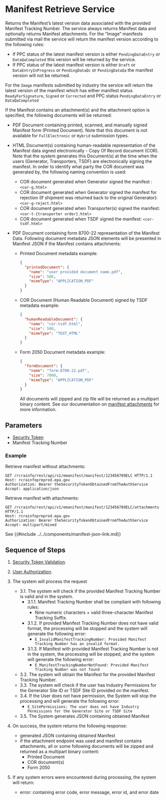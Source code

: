 # Manifest Retrieve Service

Returns the Manifest’s latest version data associated with the provided Manifest Tracking Number. The service always
returns Manifest data and optionally returns Manifest attachments. For the “Image” manifests submitted via mail the
service will return the manifest version according to the following rules:

- If PPC status of the latest manifest version is either `PendingDataEntry` or `DataQaCompleted` this version will be
  returned by the service.
- If PPC status of the latest manifest version is either `Draft` or `DataEntryInProgress` or `PendingDataQc`
  or `PendingDataQa` the manifest version will not be returned.

For the `Image` manifests submitted by industry the service will return the latest version of the manifest which has
either manifest status `ReadyForSignature`, `Signed` or `Corrected` and PPC status `PendingDataEntry`
or `DataQaCompleted`

If the Manifest contains an attachment(s) and the attachment option is specified, the following documents will be
returned:

- PDF Document containing printed, scanned, and manually signed Manifest form (Printed Document). Note that this
  document is not available for `FullElectronic` or `Hybrid` submission types.

- HTML Document(s) containing human-readable representation of the Manifest data signed electronically - Copy Of Record
  document (COR). Note that the system generates this Document(s) at the time when the users (Generator, Transporters,
  TSDF) are electronically signing the manifest. In order to identify what party the COR document was generated by, the
  following naming convention is used:

  - COR document generated when Generator signed the manifest : `<cor-g.html>`
  - COR document generated when Generator signed the manifest for rejection (If shipment was returned back to the
    original Generator): `<cor-g-reject.html>`
  - COR document generated when Transporter(s) signed the manifest: `<cor-t-{transporter order}.html>`
  - COR document generated when TSDF signed the manifest: `<cor-tsdf.html>`

- PDF Document containing form 8700-22 representation of the Manifest Data. Following document metadata JSON elements
  will be presented in Manifest JSON if the Manifest
  contains attachments:

  - Printed Document metadata example:
    ```json
    {
      "printedDocument": {
        "name": "user provided document name.pdf",
        "size": 500,
        "mimeType": "APPLICATION_PDF"
      }
    }
    ```
  - COR Document (Human Readable Document) signed by TSDF metadata example:
    ```json
    {
      "humanReadableDocument": {
        "name": "cor-tsdf.html",
        "size": 500,
        "mimeType": "TEXT_HTML"
      }
    }
    ```
  - Form 2050 Document metadata example:

    ```json
    {
      "formDocument": {
        "name": "form-8700-22.pdf",
        "size": 7000,
        "mimeType": "APPLICATION_PDF"
      }
    }
    ```

    All documents will zipped and zip file will be returned as a multipart binary content. See our documentation
    on [manifest attachments](./manifest-attachments.md) for more information.

## Parameters

- [Security Token](../authentication.md#security-tokens)
- Manifest Tracking Number

### Example

Retrieve manifest without attachments:

```http
GET /rcrainfo/rest/api/v1/emanifest/manifest/123456789ELC HTTP/1.1
Host: rcrainfopreprod.epa.gov
Authorization: Bearer theSecurityTokenObtainedFromTheAuthService
Accept: application/json

```

Retrieve manifest with attachments:

```http
GET /rcrainfo/rest/api/v1/emanifest/manifest/123456789ELC/attachments HTTP/1.1
Host: rcrainfopreprod.epa.gov
Authorization: Bearer theSecurityTokenObtainedFromTheAuthService
Accept: multipart/mixed

```

See {{#include ../../components/manifest-json-link.md}}

## Sequence of Steps

1. [Security Token Validation](../authentication.md#security-token-validation).
2. [User Authorization](../authentication.md#user-authorization).
3. The system will process the request

   - 3.1. The system will check if the provided Manifest Tracking Number is valid and in the system.
     - 3.1.1. Manifest Tracking Number shall be compliant with following rules:
       - Nine numeric characters + valid three-character Manifest Tracking Suffix.
     - 3.1.2. If provided Manifest Tracking Number does not have valid format, the processing
       will be stopped and the system will generate the following error:
       - `E_InvalidManifestTrackingNumber: Provided Manifest Tracking Number has an invalid format.`
     - 3.1.3. If Manifest with provided Manifest Tracking Number is not in the system, the
       processing will be stopped, and the system will generate the following error:
       - `E_ManifestTrackingNumberNotFound: Provided Manifest Tracking Number was not found`
   - 3.2. The system will obtain the Manifest for the provided Manifest Tracking Number.
   - 3.3. The system will check if the user has Industry Permissions for the Generator Site ID or TSDF Site ID provided
     on the manifest.
   - 3.4. If the User does not have permission, the System will stop the processing and will generate
     the following error:
     - `E_SitePermissions: The user does not have Industry Permissions for the Generator Site or TSDF Site`
   - 3.5. The System generates JSON containing obtained Manifest

4. On success, the system returns the following response:

   - generated JSON containing obtained Manifest
   - if the attachment endpoint was used and manifest contains attachments, all or some following documents will be
     zipped and returned as a multipart binary content:
     - Printed Document
     - COR document(s)
     - Form 2050

5. If any system errors were encountered during processing, the system will return:

   - error: containing error code, error message, error id, and error date
